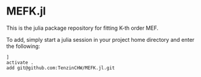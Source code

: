 # MEFK.jl

This is the julia package repository for fitting K-th order MEF.

To add, simply start a julia session in your project home directory and enter the following:
```
]
activate .
add git@github.com:TenzinCHW/MEFK.jl.git
```

